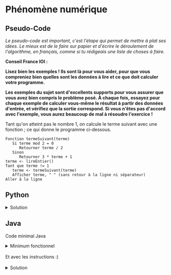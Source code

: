 # Phénomène numérique

## Pseudo-Code

_Le pseudo-code est important, c'est l'étape qui permet de mettre à plat ses idées. Le mieux est de le faire sur papier et d'écrire le déroulement de l'algorithme, en français, comme si tu rédigeais une liste de choses à faire._

**Conseil France IOI :**

**Lisez bien les exemples ! Ils sont là pour vous aider, pour que vous compreniez bien quelles sont les données à lire et ce que doit calculer votre programme.**

**Les exemples du sujet sont d'excellents supports pour vous assurer que vous avez bien compris le problème posé. À chaque fois, essayez pour chaque exemple de calculer vous-même le résultat à partir des données d'entrée, et vérifiez que la sortie correspond. Si vous n'êtes pas d'accord avec l'exemple, vous aurez beaucoup de mal à résoudre l'exercice !**

Tant qu'on atteint pas le nombre 1, on calcule le terme suivant avec une fonction ; ce qui donne le programme ci-dessous. 

```
Fonction termeSuivant(terme)
   Si terme mod 2 = 0
      Retourner terme / 2
   Sinon
      Retourner 3 * terme + 1
terme <- lireEntier()
Tant que terme != 1
   terme <- termeSuivant(terme)
   Afficher terme, " " (sans retour à la ligne ni séparateur)
Aller à la ligne
```

## Python

<details>
  <summary>Solution</summary>

```Python
def termeSuivant(terme):
   if terme % 2 == 0:
      return terme // 2
   else:
      return terme * 3 + 1
terme = int(input())
while terme != 1:
   terme = termeSuivant(terme)
   print(terme, end = " ")
print()
```

</details>

## Java

Code minimal Java

<details>
  <summary>Minimum fonctionnel</summary>

```Java
  class Main {
    public static void main(String[] args) {
      // ton code ici
    }
  }
```

</details>

</br>
Et avec les instructions :)
</br>
</br>

<details>
  <summary>Solution</summary>


```Java
import algorea.Scanner;
class Main {
   static Scanner entrée = new Scanner(System.in);
   static int termeSuivant(int terme) {
      if (terme % 2 == 0) {
         return terme / 2;
      } else {
         return terme * 3 + 1;
      }
   }
   public static void main(String[] args) {
      int terme = entrée.nextInt();
      while (terme != 1) {
         terme = termeSuivant(terme);
         System.out.print(terme + " ");
      }
      System.out.println();
   }
}
```

</details>
